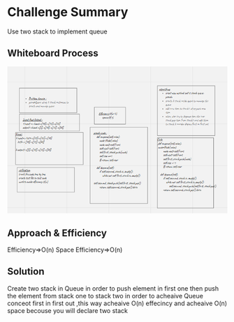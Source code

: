 # Challenge Summary
<!-- Description of the challenge -->
Use two stack to implement queue
## Whiteboard Process
<!-- Embedded whiteboard image -->
![whb](pesudo.PNG)
## Approach & Efficiency
<!-- What approach did you take? Why? What is the Big O space/time for this approach? -->
Efficiency=>O(n)
Space Efficiency=>O(n)

## Solution
<!-- Show how to run your code, and examples of it in action -->
Create two stack in Queue in order to push element in first one then push the element from stack one to stack two in order to acheaive Queue conceot first in first out ,this way acheaive O(n) effecincy and acheaive O(n) space becouse you will declare two stack
